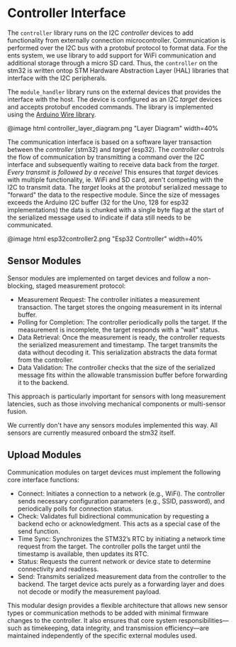 # Controller Interface

The `controller` library runs on the I2C *controller* devices to add functionality from externally connection microcontroller. Communication is performed over the I2C bus with a protobuf protocol to format data. For the ents system, we use library to add support for WiFi communication and additional storage through a micro SD card. Thus, the `controller` on the stm32 is written ontop STM Hardware Abstraction Layer (HAL) libraries that interface with the I2C peripherals.

The `module_handler` library runs on the external devices that provides the interface with the host. The device is configured as an I2C *target* devices and accepts protobuf encoded commands. The library is implemented using the [Arduino Wire library](https://docs.arduino.cc/language-reference/en/functions/communication/wire/).

@image html controller_layer_diagram.png "Layer Diagram" width=40%

The communication interface is based on a software layer transaction between the *controller* (stm32) and *target* (esp32). The *controller* controls the flow of communication by transmitting a command over the I2C interface and subsequently waiting to receive data back from the *target*. *Every transmit is followed by a receive!* This ensures that *target* devices with multiple functionality, ie. WiFi and SD card, aren't competing with the I2C to transmit data. The *target* looks at the protobuf serialized message to "forward" the data to the respective module. Since the size of messages exceeds the Arduino I2C buffer (32 for the Uno, 128 for esp32 implementations) the data is chunked with a single byte flag at the start of the serialized message used to indicate if data still needs to be communicated.

@image html esp32controller2.png "Esp32 Controller" width=40%

## Sensor Modules

Sensor modules are implemented on target devices and follow a non-blocking, staged measurement protocol:

- Measurement Request: The controller initiates a measurement transaction. The target stores the ongoing measurement in its internal buffer.
- Polling for Completion: The controller periodically polls the target. If the measurement is incomplete, the target responds with a “wait” status.
- Data Retrieval: Once the measurement is ready, the controller requests the serialized measurement and timestamp. The target transmits the data without decoding it. This serialization abstracts the data format from the controller.
- Data Validation: The controller checks that the size of the serialized message fits within the allowable transmission buffer before forwarding it to the backend.

This approach is particularly important for sensors with long measurement latencies, such as those involving mechanical components or multi-sensor fusion.

We currently don't have any sensors modules implemented this way. All sensors are currently measured onboard the stm32 itself.

## Upload Modules

Communication modules on target devices must implement the following core interface functions:

- Connect: Initiates a connection to a network (e.g., WiFi). The controller sends necessary configuration parameters (e.g., SSID, password), and periodically polls for connection status.
- Check: Validates full bidirectional communication by requesting a backend echo or acknowledgment. This acts as a special case of the send function.
- Time Sync: Synchronizes the STM32’s RTC by initiating a network time request from the target. The controller polls the target until the timestamp is available, then updates its RTC.
- Status: Requests the current network or device state to determine connectivity and readiness.
- Send: Transmits serialized measurement data from the controller to the backend. The target device acts purely as a forwarding layer and does not decode or modify the measurement payload.

This modular design provides a flexible architecture that allows new sensor types or communication methods to be added with minimal firmware changes to the controller. It also ensures that core system responsibilities—such as timekeeping, data integrity, and transmission efficiency—are maintained independently of the specific external modules used.
